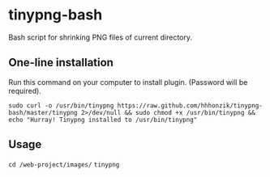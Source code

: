 tinypng-bash
============

Bash script for shrinking PNG files of current directory.


One-line installation
---------------------

Run this command on your computer to install plugin. (Password will be required).

`sudo curl -o /usr/bin/tinypng https://raw.github.com/hhhonzik/tinypng-bash/master/tinypng 2>/dev/null && sudo chmod +x /usr/bin/tinypng && echo "Hurray! Tinypng installed to /usr/bin/tinypng"`

Usage
------------

`cd /web-project/images/`
`tinypng`